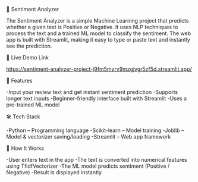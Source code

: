 🧠 Sentiment Analyzer

The Sentiment Analyzer is a simple Machine Learning project that predicts whether a given text is Positive or Negative.
It uses NLP techniques to process the text and a trained ML model to classify the sentiment.
The web app is built with Streamlit, making it easy to type or paste text and instantly see the prediction.


🚀 Live Demo Link

https://sentiment-analyzer-project-j9fm5mzrv9mzgjvgr5zf5d.streamlit.app/


📌 Features

-Input your review text and get instant sentiment prediction
-Supports longer text inputs
-Beginner-friendly interface built with Streamlit
-Uses a pre-trained ML model


🛠 Tech Stack

-Python – Programming language
-Scikit-learn – Model training
-Joblib – Model & vectorizer saving/loading
-Streamlit – Web app framework


📖 How It Works

-User enters text in the app
-The text is converted into numerical features using TfidfVectorizer
-The ML model predicts sentiment (Positive / Negative)
-Result is displayed instantly
